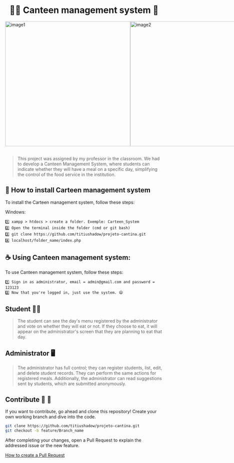 <h1 align="center" font-weight: bold; "> 👨‍🎓 Canteen management system 🏫</h1>

<div style="display: flex; justify-content: space-around;">
  <img src="https://github.com/titiushadow/projeto-cantina/assets/63453751/1d42cd3d-972b-4ad1-b0b9-2db067996ad0" alt="image1" width="400px"/>
  <img src="https://github.com/titiushadow/projeto-cantina/assets/63453751/0ba129f6-3342-4a57-bb80-2b294583b958" alt="image2" width="400px"/>
</div>

<br>

> This project was assigned by my professor in the classroom. We had to develop a Canteen Management System,
where students can indicate whether they will have a meal on a specific day, simplifying the control of the food service in the institution.

## 🚀 How to install Carteen management system

To install the Carteen management system, follow these steps:

Windows:
```
1️⃣ xampp > htdocs > create a folder. Exemple: Carteen_System
2️⃣ Open the terminal inside the folder (cmd or git bash)
3️⃣ git clone https://github.com/titiushadow/projeto-cantina.git
4️⃣ localhost/folder_name/index.php
```

## ☕ Using Canteen management system:

To use Canteen management system, follow these steps:

```
1️⃣ Sign in as administrator, email = admin@gmail.com and password = 123123
2️⃣ Now that you're logged in, just use the system. 😄
```
##  Student 👨‍🎓
<blockquote>
  The student can see the day's menu registered by the administrator and vote on whether they will eat or not. 
  If they choose to eat, it will appear on the administrator's screen that they are planning to eat that day.
</blockquote>

##  Administrator 🖥️
<blockquote>
  The administrator has full control; they can register students, list, edit, and delete student records. 
  They can perform the same actions for registered meals. Additionally, the administrator can read suggestions sent by students, which are submitted anonymously.
</blockquote>


<h2 id="contribute">Contribute 🤝 🚀</h2>

If you want to contribute, go ahead and clone this repository! Create your own working branch and dive into the code.

```bash
git clone https://github.com/titiushadow/projeto-cantina.git
git checkout -b feature/Branch_name
```

After completing your changes, open a Pull Request to explain the addressed issue or the new feature.

[How to create a Pull Request](https://www.atlassian.com/br/git/tutorials/making-a-pull-request)

